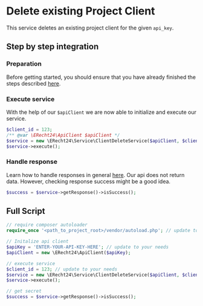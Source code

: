 # Delete existing Project Client
This service deletes an existing project client for the given `api_key`.

## Step by step integration
### Preparation
Before getting started, you should ensure that you have already finished the steps described [here](../preparation.md).

### Execute service
With the help of our `$apiClient` we are now able to initialize and execute our service.
```php
$client_id = 123;
/** @var \ERecht24\ApiClient $apiClient */
$service = new \ERecht24\Service\ClientDeleteService($apiClient, $client_id);
$service->execute();
```

### Handle response
Learn how to handle responses in general [here](../handle_api_responses.md).
Our api does not return data. 
However, checking response success might be a good idea. 
```php
$success = $service->getResponse()->isSuccess();
```

## Full Script

```php
// require composer autoloader
require_once '<path_to_project_root>/vendor/autoload.php'; // update to your needs

// Initalize api client
$apiKey = 'ENTER-YOUR-API-KEY-HERE'; // update to your needs
$apiClient = new \ERecht24\ApiClient($apiKey);

// execute service
$client_id = 123; // update to your needs
$service = new \ERecht24\Service\ClientDeleteService($apiClient, $client_id);
$service->execute();

// get secret
$success = $service->getResponse()->isSuccess();
```